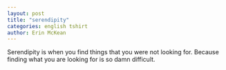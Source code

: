 ```yaml
---
layout: post
title: "serendipity"
categories: english tshirt
author: Erin McKean
---
```

Serendipity is when you find things that you were not looking for. Because finding what you are looking for is so damn difficult.
